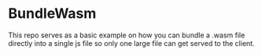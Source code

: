 # BundleWasm
This repo serves as a basic example on how you can bundle a .wasm file directly into a single js file so only one large file can get served to the client.
